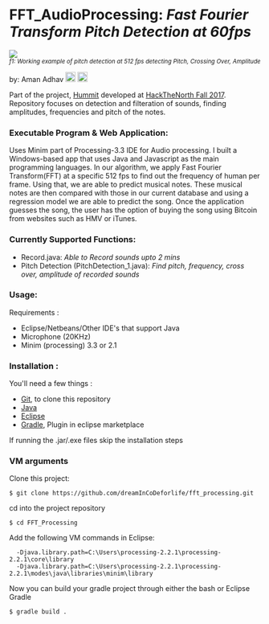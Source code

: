 <h1>FFT_AudioProcessing: <em>Fast Fourier Transform Pitch Detection at 60fps</em></h1>

<img src="https://media.giphy.com/media/t7ugl980nwxelPoBa9/giphy.gif"></br>
<sup><em>f1: Working example of pitch detection at 512 fps detecting Pitch, Crossing Over, Amplitude</em></sup>

by: Aman Adhav <a href="https://linkedin.com/in/amanadhav"><img src="https://raw.githubusercontent.com/jrobchin/phormatics/master/screenshots/linkedin.png" height="20px"></a> <a href="https://github.com/dreamincodeforlife"><img src="https://raw.githubusercontent.com/jrobchin/phormatics/master/screenshots/github.png" height="20px"></a>

Part of the project, [Hummit](https://devpost.com/software/hummit-4m9rco) developed at [HackTheNorth Fall 2017](https://hackthenorth.com). Repository focuses on detection and filteration of sounds, finding amplitudes, frequencies and pitch of the notes.


### Executable Program & Web Application:
Uses Minim part of Processing-3.3 IDE for Audio processing. I built a Windows-based app that uses Java and Javascript as the main programming languages. In our algorithm, we apply Fast Fourier Transform(FFT) at a specific 512 fps to find out the frequency of human per frame. Using that, we are able to predict musical notes. These musical notes are then compared with those in our current database and using a regression model we are able to predict the song. Once the application guesses the song, the user has the option of buying the song using Bitcoin from websites such as HMV or iTunes.

### Currently Supported Functions:

- Record.java: *Able to Record sounds upto 2 mins*
- Pitch Detection (PitchDetection_1.java): *Find pitch, frequency, cross over, amplitude of recorded sounds*

### Usage:
Requirements : 

* Eclipse/Netbeans/Other IDE's that support Java
* Microphone (20KHz)
* Minim (processing) 3.3 or 2.1

### Installation :

You'll need a few things : 
* [Git](https://git-scm.com/), to clone this repository
* [Java](https://www.java.com/en/download/)
* [Eclipse](https://www.eclipse.org/downloads/)
* [Gradle](https://gradle.org/), Plugin in eclipse marketplace

If running the .jar/.exe files skip the installation steps

### VM arguments

Clone this project:
```
$ git clone https://github.com/dreamInCoDeforlife/fft_processing.git
```
cd into the project repository
```
$ cd FFT_Processing
```
Add the following VM commands in Eclipse:
```
  -Djava.library.path=C:\Users\processing-2.2.1\processing-2.2.1\core\library
  -Djava.library.path=C:\Users\processing-2.2.1\processing-2.2.1\modes\java\libraries\minim\library

```

Now you can build your gradle project through either the bash or Eclipse Gradle
```
$ gradle build .
```
